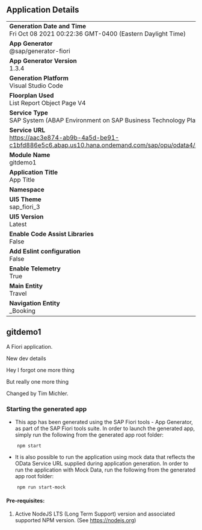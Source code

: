 ## Application Details
|               |
| ------------- |
|**Generation Date and Time**<br>Fri Oct 08 2021 00:22:36 GMT-0400 (Eastern Daylight Time)|
|**App Generator**<br>@sap/generator-fiori|
|**App Generator Version**<br>1.3.4|
|**Generation Platform**<br>Visual Studio Code|
|**Floorplan Used**<br>List Report Object Page V4|
|**Service Type**<br>SAP System (ABAP Environment on SAP Business Technology Platform)|
|**Service URL**<br>https://aac3e874-ab9b-4a5d-be91-c1bfd886e5c6.abap.us10.hana.ondemand.com/sap/opu/odata4/sap/zui_rap_travel_o4_2921/srvd/sap/zui_rap_travel_2921/0001/
|**Module Name**<br>gitdemo1|
|**Application Title**<br>App Title|
|**Namespace**<br>|
|**UI5 Theme**<br>sap_fiori_3|
|**UI5 Version**<br>Latest|
|**Enable Code Assist Libraries**<br>False|
|**Add Eslint configuration**<br>False|
|**Enable Telemetry**<br>True|
|**Main Entity**<br>Travel|
|**Navigation Entity**<br>_Booking|

## gitdemo1

A Fiori application.

New dev details

Hey I forgot one more thing

But really one more thing

Changed by Tim Michler.

### Starting the generated app

-   This app has been generated using the SAP Fiori tools - App Generator, as part of the SAP Fiori tools suite.  In order to launch the generated app, simply run the following from the generated app root folder:

```
    npm start
```

- It is also possible to run the application using mock data that reflects the OData Service URL supplied during application generation.  In order to run the application with Mock Data, run the following from the generated app root folder:

```
    npm run start-mock
```

#### Pre-requisites:

1. Active NodeJS LTS (Long Term Support) version and associated supported NPM version.  (See https://nodejs.org)


